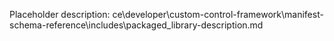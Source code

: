 Placeholder description: ce\developer\custom-control-framework\manifest-schema-reference\includes\packaged_library-description.md